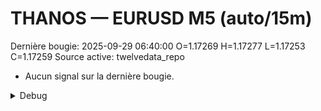 # THANOS — EURUSD M5 (auto/15m)
Dernière bougie: 2025-09-29 06:40:00  O=1.17269  H=1.17277  L=1.17253  C=1.17259
Source active: twelvedata_repo

- Aucun signal sur la dernière bougie.

<details><summary>Debug</summary>

- TD_API_KEY manquant.

</details>